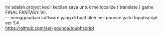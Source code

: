 Ini adalah project kecil kecilan saya untuk me localize ( translate ) game FINAL FANTASY VII.                                        
    --  menggunakan software yang di buat oleh
        ser-pounce yaitu topuhscript ver 1.4                                                                                                                                      
        https://github.com/ser-pounce/touphscript
